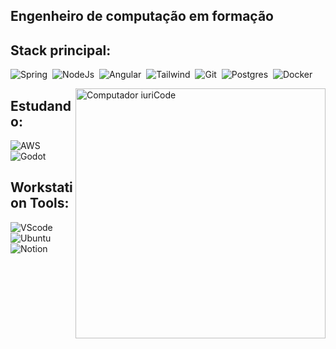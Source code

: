 ## Engenheiro de computação em formação

## Stack principal:

![Spring](https://img.shields.io/badge/Spring-brightgreen?style=for-the-badge&logo=Spring&logoColor=white)&nbsp;
![NodeJs](https://img.shields.io/badge/Node.js-43853D?style=for-the-badge&logo=node.js&logoColor=white)&nbsp;
![Angular](https://img.shields.io/badge/Angular-DD0031?style=for-the-badge&logo=angular&logoColor=white)&nbsp;
![Tailwind](https://img.shields.io/badge/Tailwind%20CSS-0F172A?style=for-the-badge&logo=tailwindcss&logoColor=38BDF8)&nbsp;
![Git](https://img.shields.io/badge/GIT-E44C30?style=for-the-badge&logo=git&logoColor=white)&nbsp;
![Postgres](https://img.shields.io/badge/postgresql-4169e1?style=for-the-badge&logo=postgresql&logoColor=white)&nbsp;
![Docker](https://img.shields.io/badge/Docker-384d54?style=for-the-badge&logo=docker&logoColor=0db7ed)

<img src="https://raw.githubusercontent.com/MicaelliMedeiros/micaellimedeiros/master/image/computer-illustration.png" min-width="400px" max-width="400px" width="400px" align="right" alt="Computador iuriCode">

## Estudando:

![AWS](https://img.shields.io/badge/Amazon_AWS-232F3E?style=for-the-badge&logo=amazon-aws&logoColor=white)&nbsp;
![Godot](https://img.shields.io/badge/Godot%20Engine-333333?style=for-the-badge&logo=godotengine&logoColor=0077CC)
&nbsp;

## Workstation Tools:

![VScode](https://img.shields.io/badge/vscode-4285F4?style=for-the-badge&logo=vscode&logoColor=white)&nbsp;
![Ubuntu](https://img.shields.io/badge/Ubuntu-E95420?style=for-the-badge&logo=ubuntu&logoColor=white)&nbsp;
![Notion](https://img.shields.io/badge/Notion-000000?style=for-the-badge&logo=notion&logoColor=white)&nbsp;

